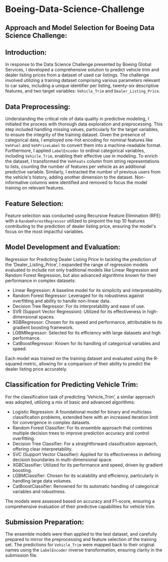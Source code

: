# Boeing-Data-Science-Challenge

## Approach and Model Selection for Boeing Data Science Challenge:

## Introduction:
In response to the Data Science Challenge presented by Boeing Global Services, I developed a comprehensive solution to predict vehicle trim and dealer listing prices from a dataset of used car listings. The challenge involved utilizing a training dataset comprising various parameters relevant to car sales, including a unique identifier per listing, twenty-six descriptive features, and two target variables: `Vehicle_Trim` and `Dealer_Listing_Price`.

## Data Preprocessing:
Understanding the critical role of data quality in predictive modeling, I initiated the process with thorough data exploration and preprocessing. This step included handling missing values, particularly for the target variables, to ensure the integrity of the training dataset. Given the presence of categorical data, I employed one-hot encoding for nominal features like `VehFuel` and `VehPriceLabel` to convert them into a machine-readable format. Furthermore, I applied `LabelEncoder` to ordinal categorical variables, including `Vehicle_Trim`, enabling their effective use in modeling.
To enrich the dataset, I transformed the `VehFeats` column from string representations to lists, counting the number of features per vehicle as an additional predictive variable. Similarly, I extracted the number of previous users from the vehicle's history, adding another dimension to the dataset. Non-informative columns were identified and removed to focus the model training on relevant features.

## Feature Selection:
Feature selection was conducted using Recursive Feature Elimination (RFE) with a `RandomForestRegressor` utilized to pinpoint the top 10 features contributing to the prediction of dealer listing price, ensuring the model's focus on the most impactful variables.

## Model Development and Evaluation:
Regression for Predicting Dealer Listing Price
In tackling the prediction of the ‘Dealer_Listing_Price’, I expanded the range of regression models evaluated to include not only traditional models like Linear Regression and Random Forest Regression, but also advanced algorithms known for their performance in complex datasets:
- Linear Regression: A baseline model for its simplicity and interpretability.
- Random Forest Regressor: Leveraged for its robustness against overfitting and ability to handle non-linear data.
- Decision Tree Regressor: For its interpretability and ease of use.
- SVR (Support Vector Regression): Utilized for its effectiveness in high-dimensional spaces.
- XGBRegressor: Chosen for its speed and performance, attributable to its gradient boosting framework.
- LGBMRegressor: Selected for its efficiency with large datasets and high performance.
- CatBoostRegressor: Known for its handling of categorical variables and speed.

Each model was trained on the training dataset and evaluated using the R-squared metric, allowing for a comparison of their ability to predict the dealer listing price accurately.

## Classification for Predicting Vehicle Trim:
For the classification task of predicting ‘Vehicle_Trim’, a similar approach was adopted, utilizing a mix of basic and advanced algorithms:
- Logistic Regression: A foundational model for binary and multiclass classification problems, extended here with an increased iteration limit for convergence in complex datasets.
- Random Forest Classifier: For its ensemble approach that combines multiple decision trees to improve prediction accuracy and control overfitting.
- Decision Tree Classifier: For a straightforward classification approach, offering clear interpretability.
- SVC (Support Vector Classifier): Applied for its effectiveness in defining decision boundaries in multi-dimensional space.
- XGBClassifier: Utilized for its performance and speed, driven by gradient boosting.
- LGBMClassifier: Chosen for its scalability and efficiency, particularly in handling large data volumes.
- CatBoostClassifier: Renowned for its automatic handling of categorical variables and robustness.
  
The models were assessed based on accuracy and F1-score, ensuring a comprehensive evaluation of their predictive capabilities for vehicle trim.

## Submission Preparation:
The ensemble models were then applied to the test dataset, and carefully prepared to mirror the preprocessing and feature selection of the training set. The predictions for `Vehicle_Trim` were mapped back to their original names using the `LabelEncoder` inverse transformation, ensuring clarity in the submission file.
